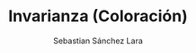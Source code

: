 ---
title: "Invarianza (Coloración)"
year: 2020
thumbnail: "assets/img/Logo-ommgto.png"
topic: "Métodos de ataque de problemas"
file: "assets/pdf/Material/Invarianza-(Coloración).pdf"
author: "Sebastian Sánchez Lara"
level: "Intermedio"
alttext: "Colores que no cambian, cambia entonces de color."
---